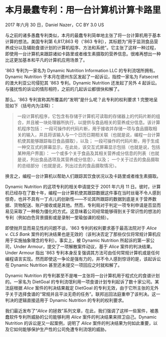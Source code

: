 # 本月最蠢专利：用一台计算机计算卡路里

2017 年六月 30 日，Daniel Nazer，CC BY 3.0 US

与之前的诸多愚蠢专利类似，本月的最蠢专利简单地主张了将一台计算机用于基本计算的想法。美国专利第 6,817,863 号（'863 专利），其标题为“用于监测食品营养成分以及辅助食谱计划的计算机程序、方法和系统”。它主张了这样一种过程，即使用一台计算机来跟踪诸如卡路里或者维生素摄取的营养信息。很难再想出一种比这更加基本和平凡的计算机应用场景了。

'863 专利为一家名为 Dynamic Nutrition Information LLC 的专利流氓所拥有。Dynamic Nutrition 于本月在德州东区发起了一起诉讼，指控一家名为 Fatsecret 的澳大利亚公司侵犯其 '863 专利。Dynamic Nutrition 还发起了另外 4 起诉讼。与骚扰性的诉讼的情形相符，之前的几起诉讼都很快和解了。

那么，'863 专利宣称其所覆盖的“发明”是什么呢？此专利的权利要求 1 完整地呈现如下（括号内为注释）：

> 一段计算机程序，它包含有存储于计算机可读取的存储器上的代码片断的组合，并且被一块处理器所执行，以提供与食品相关的营养成分信息。该计算机程序包括：
> 一段可操作的代码片断，用于接收并存储一项与食品摄取相关的输入，并且将该输入与一个日历日期相关联（也就是说，编程一台计算机使其能够跟踪每日食品摄取），以及；
> 一段可操作的代码片断，用于生成一种交互式的屏幕显示，在此处，该交互式屏幕显示包括（也就是说，包括某种用户界面）：
> 一个或多个关于食品及其相关营养成分信息的列表（也就是说，列出食品选项及其营养成分信息），以及；
> 一个关于过去的食品摄取的总结部分（也就是说，列出过去的食品摄取情况）。

换言之，编程一台计算机以帮助人们跟踪其饮食状况以及卡路里或者维生素摄取。

Dynamic Nutrition 的这项专利的相关申请提交于 2001 年六月 11 日。彼时，计算机已经存在了数十年，编程一台计算机使其跟踪数据这件事在当时丝毫不令人感到惊奇，也并不具有一丁点儿的创新性——不论其所跟踪的数据到底是关于营养数据、货物配送、账户接收或是其他。然而，专利局对于判定一项专利申请是否显而易见采取了一种极为僵化的方式。这意味着公司经常能够得到关于常识性的想法的专利（例如白色背景摄影或是录制一堂瑜伽课的视频）。

即使抛开显而易见性的问题不谈，'863 专利的权利要求基于最高法院对于 _Alice v. CLS Bank_ 案件的判决结果也是无效的（该判决否定了那些仅仅将常规计算机应用于实施抽象理念的专利）。事实上，被 Dynamic Nutrition 所起诉的第一家公司，Under Armour，提交了一项解散案件动议，基于 _Alice_ 案件的判决结果。Under Armour 指出 '863 专利本身反复强调其方法可由任何常规计算机或是任何编程语言实现。然而即使这一争论是强有力的，并不令人感到惊讶的是，该起诉讼在 Dynamic Nutrition 甚至还未提交一项回应之时就和解了。

Dynamic Nutrition 的专利甚至不是唯一主张将一台计算机用于程式化的食谱计划的。一家名为 DietGoal 的专利流氓利用一项食谱计划专利起诉了数十家公司。某法庭根据 _Alice_ 案件的判决结果裁定 DietGoal 的专利无效，由于它所主张的无外乎关于选择食谱的“常规并且平淡无奇的任务”。联邦巡回法庭重申了该判决。这一判决的逻辑直接适用于 Dynamic Nutrition 的专利的权利要求。

我们最近发布了“_Alice_ 的拯救”系列文章，在此，我们强调了这样一些案件，被愚蠢软件专利所威胁的公司能够利用 _Alice_ 案件的判决结果来捍卫自己。Dynamic Nutrition 的诉讼是又一起案例，说明了 _Alice_ 案件的判决结果为何如此重要，以及它如何能够保护生产性的公司免遭专利流氓的威胁。
